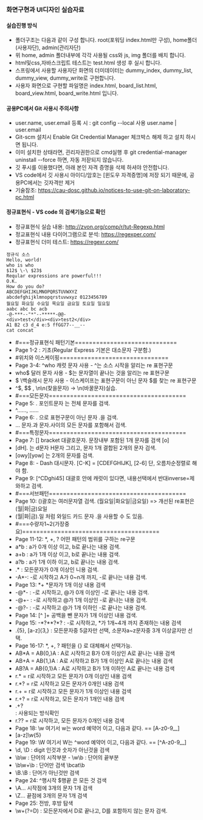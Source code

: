 ### 화면구현과 UI디자인 실습자료
#### 실습진행 방식
- 폴더구조는 다음과 같이 구성 합니다. root(포워딩 index.html만 구성), home폴더(사용자단), admin(관리자단)
- 위 home, admin 폴더내부에 각각 사용될 css와 js, img 폴더를 배치 합니다.
- html및css,자바스크립트 테스트는 test.html 생성 후 실시 합니다.
- 스프링에서 사용할 사용자단 화면의 더미데이터는 dummy_index, dummy_list, dummy_view, dummy_write로 구현합니다.
- 사용자 화면으로 구현할 파일명은 index.html, board_list.html, board_view.html, board_write.html 입니다.

#### 공용PC에서 Git 사용시 주의사항
- user.name, user.email 등록 시 : git config --local 사용 user.name <name> | user.email <email>
- Git-scm 설치시 Enable Git Credential Manager 체크박스 해제 하고 설치 하시면 됩니다.
- 이미 설치한 상태라면, 괸리자권한으로 cmd실행 후 git credential-manager uninstall --force 하면, 자동 저잗되지 않습니다.
- 깃 푸시를 이용했다면, 아래 본인 자격 증명을 삭제 하셔야 안전합니다.
- VS code에서 깃 사용시 아이디/암호는 [윈도우 자격증명]에 저장 되기 때문에, 공용PC에서는 깃자격만 제거
- 기술참조: https://cau-dosc.github.io/notices-to-use-git-on-laboratory-pc.html

#### 정규표현식 - VS code 의 검색기능으로 확인
- 정규표현식 실습 내용: http://zvon.org/comp/r/tut-Regexp.html
- 정교표현식 내용 다이어그램으로 분석: https://regexper.com/
- 정규표현식 더미 테스트: https://regexr.com/

```
정규식 소스
Hello, world!
who is who
$12$ \-\ $23$
Reqular expressions are powerful!!!
O.K.
How do you do?
ABCDEFGHIJKLMNOPQRSTUVWXYZ
abcdefghijklmnopqrstuvwxyz 0123456789
월요일 화요일 수요일 목요일 금요일 토요일 일요일
aabc abc bc acb
-@-***--"*"--*****-@@-
<div>test</div><div>test2</div>
A1 B2 c3 d_4 e:5 ffGG77--__--
cat concat
```
- #===정규표현식 패턴기본=============================
- Page 1-2 : 기초(Regular Express 기본은 대소문자 구분함.)
- #위치와 이스케이핑===============================
- Page 3-4: ^who 캐럿 문자 사용 - ^는 소스 시작을 알리는 re 표현구문
- who$ 달러 문자 사용 - $는 문자열이 끝나는 것을 알리는 re 표현구문
- \$ \백슬래시 문자 사용 - 이스케이프는 표현구문이 아닌 문자 $를 찾는 re 표현구문
- ^\$, \$$ , \n\n(찾을문자) -> \n(바꿀문자)실습.
- #===모든문자=======================================
- Page 5: . 포인트문자 는 전체 문자를 검색.
- ^......, ......
- Page 6: \. 으로 표현구문이 아닌 문자 .을 검색.
- \..\. 문자.과 문자.사이의 모든 문자를 포함해서 검색.
- #===특정문자=======================================
- Page 7: [] bracket 대괄호문자. 문장내부 포함된 1개 문자를 검색 [o]
- [dH]. 는 d문자 H문자 그리고, 문자 1개 결합된 2개의 문자 검색.
- [owy][yow] 는 2개의 문자를 검색.
- Page 8: - Dash 대시문자. [C-K] = [CDEFGHIJK], [2-6] 단, 오름차순정렬로 해야 함.
- Page 9: [^CDghi45] 대괄호 안에 캐럿이 있다면, 내용선택에서 반대inverse=제와하고 검색.
- #===서브패턴=======================================
- Page 10: ()괄호는 여러문자열 검색. (월요일|화요일|금요일) => 개선된 re표현은 (월|화|금)요일
- (월|화|금).일 처럼 와일드 카드 문자 .을 사용할 수 도 있음.
- #===수량자1~2(가장중요)=======================================
- Page 11-12: *, +, ? 어떤 패턴의 범위를 구하는 re구문
- a*b : a가 0개 이상 이고, b로 끝나는 내용 검색.
- a+b : a가 1개 이상 이고, b로 끝나는 내용 검색.
- a?b : a가 1개 이하 이고, b로 끝나는 내용 검색.
- .*  : 모든문자가 0개 이상인 니용 검색.
- -A*-: -로 시작하고 A가 0~n개 까지, -로 끝나는 내용 검색.
- Page 13: \*+ *문자가 1개 이상 내용 검색
- -@*- : -로 시작하고, @가 0개 이상인 -로 끝나는 내용 검색.
- -@+- : -로 시작하고 @가 1개 이상인 -로 끝나는 내용 검색.
- -@?- : -로 시작하고 @가 1개 이하인 -로 끝나는 내용 검색.
- Page 14: [^ ]+ 공백을 뺀 문자가 1개 이상인 내용 검색.
- Page 15: -\*?\*\*?\*? : -로 시작하고, *가 1개~4개 까지 존재하는 내용 검색
- .{5}, [a-z]{3,} : 모든문자중 5글자만 선택, 소문자a~z문자중 3개 이상글자만 선택.
- Page 16-17: *, +, ? 패턴을 {} 로 대체해서 선택가능.
- AB*A = AB{0,}A : A로 시작하고 B가 0개 이상인 A로 끝나는 내용 검색
- AB+A = AB{1,}A : A로 시작하고 B가 1개 이상인 A로 끝나는 내용 검색
- AB?A = AB{0,1}A : A로 시작하고 B가 1개 이하인 A로 끝나는 내용 검색
- r.* = r로 시작하고 모든 문자가 0개 이상인 내용 검색
- r.*? = r로 시작하고 모든 문자가 0개인 내용 검색
- r.+ = r로 시작하고 모든 문자가 1개 이상인 내용 검색
- r.+? = r로 시작하고, 모든 문자가 1개인 내용 검색
- <div>.+?</div> : 사용되는 방식확인
- r.?? = r로 시작하고, 모든 문자가 0개인 내용 검색
- Page 18: \w 여기서 w는 word 예약어 이고, 다음과 같다. == [A-z0-9__] 
- [a-z]\w{5}
- Page 19: \W 여기서 W는 ^word 예약어 이고, 다음과 같다. == [^A-z0-9__] 
- \d, \D : digit 인것과 숫자가 아닌것을 검색
- \b\w : 단어의 시작부분 - \w\b : 단어의 끝부분
- \b\w+\b : 단어만 검색 \bcat\b
- \B.\B : 단어가 아닌것만 검색
- Page 24: ^행시작 $행끝 은 모든 것 검색
- \A... 시작점에 3개의 문자 1개 검색
- \Z... 끝점에 3개의 문자 1개 검색
- Page 25: 전방, 후방 탐색
- \w+(?=D) : 모든문자에서 D로 끝나고, D를 포함하지 않는 문자 검색.